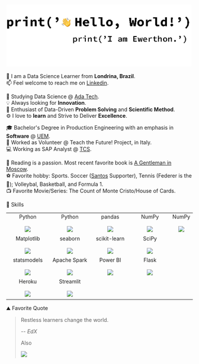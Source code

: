 <img src="https://github.com/ewerthonk/ewerthonk/blob/main/hi.gif" width="500px" />

🚩 I am a Data Science Learner from **Londrina, Brazil**. \
📫 Feel welcome to reach me on [Linkedin](https://www.linkedin.com/in/ewerthonkutz/?locale=en_US).

🏫 Studying Data Science @ [Ada Tech](https://ada.tech). \
💡 Always looking for **Innovation**. \
🧐 Enthusiast of Data-Driven **Problem Solving** and **Scientific Method**. \
⚙️ I love to **learn** and Strive to Deliver **Excellence**.

🎓 Bachelor's Degree in Production Engineering with an emphasis in **Software** @ [UEM](http://www.dep.uem.br/index.php?option=com_content&view=article&id=57&Itemid=131). \
🚩 Worked as Volunteer @ Teach the Future! Project, in Italy. \
💻 Working as SAP Analyst @ [TCS](https://www.tcs.com).

📖 Reading is a passion. Most recent favorite book is [A Gentleman in Moscow](https://www.amazon.com/Gentleman-Moscow-Novel-Amor-Towles/dp/0670026190). \
⚽️ Favorite hobby: Sports. Soccer ([Santos](https://www.santosfc.com.br) Supporter), Tennis (Federer is the 🐐); Volleybal, Basketball, and Formula 1. \
📺 Favorite Movie/Series: The Count of Monte Cristo/House of Cards.

🧰 Skills
<table>
  <tbody>
    <tr valign="top">
       <td width="20%" align="center">
        <span>Python</span><br><br>
        <img height="32px" src="https://cdn.svgporn.com/logos/python.svg">
      </td>
      </td>
      <td width="20%" align="center">
        <span>Python</span><br><br>
        <img height="32px" src="https://cdn.svgporn.com/logos/python.svg">
      </td>
      <td width="20%" align="center">
        <span>pandas</span><br><br>
        <img height="32px" src="https://pandas.pydata.org/static/img/pandas.svg">
      </td>
      <td width="20%" align="center">
        <span>NumPy</span><br><br>
        <img height="32px" src="https://numpy.org/images/logos/numpy.svg">
      </td>
      <td width="20%" align="center">
        <span>NumPy</span><br><br>
        <img height="32px" src="https://numpy.org/images/logos/numpy.svg">
      </td>
    </tr>
    <tr valign="top">
      <td width="25%" align="center">
        <span>Matplotlib</span><br><br>
        <img height="32px" src="https://matplotlib.org/_images/sphx_glr_logos2_001.png">
      </td>
      <td width="25%" align="center">
        <span>seaborn</span><br><br>
        <img height="32px" src="https://seaborn.pydata.org/_static/logo-wide-lightbg.svg">
      </td>
      <td width="25%" align="center">
        <span>scikit-learn</span><br><br>
        <img height="32px" src="https://scikit-learn.org/stable/_images/scikit-learn-logo-notext.png">
      </td>
      <td width="25%" align="center">
        <span>SciPy</span><br><br>
        <img height="32px" src="https://bids.berkeley.edu/sites/default/files/styles/450x254/public/projects/scipy_logo_450x254.png?itok=kcdZBxrP">
      </td>
    <tr valign="top">
      <td width="25%" align="center">
        <span>statsmodels</span><br><br>
        <img height="32px" src="https://www.statsmodels.org/stable/_images/statsmodels-logo-v2.svg">
      </td>
      <td width="25%" align="center">
        <span>Apache Spark</span><br><br>
        <img height="32px" src="https://spark.apache.org/images/spark-logo-trademark.png">
      </td>
      <td width="25%" align="center">
        <span>Power BI</span><br><br>
        <img height="32px" src="https://uploaddeimagens.com.br/images/002/851/738/full/powerbi_logo.png?1598489763">
      </td>
      <td width="25%" align="center">
        <span>Flask</span><br><br>
        <img height="32px" src="https://flask.palletsprojects.com/en/1.1.x/_images/flask-logo.png">
      </td>
    </tr>
    <tr valign="top">
      <td width="25%" align="center">
        <span>Heroku</span><br><br>
        <img height="32px" src="https://blog.4linux.com.br/wp-content/uploads/2018/01/Heroku.png">
      </td>
      <td width="25%" align="center">
        <span>Streamlit</span><br><br>
        <img height="32px" src="https://assets.website-files.com/5dc3b47ddc6c0c2a1af74ad0/5e18182ad27bcfbb9dff263a_RGB_Logo_Horizontal_Color_Light_Bg-p-1080.png">
      </td>
    </tr>
  </tbody>
</table>



⛰ Favorite Quote
> Restless learners change the world.
> 
> -- <cite>EdX</cite>
>
> Also
> 
> <img src="https://pbs.twimg.com/media/EaAfr6lXsAIg5p5?format=jpg&name=4096x4096" width="300px" />

